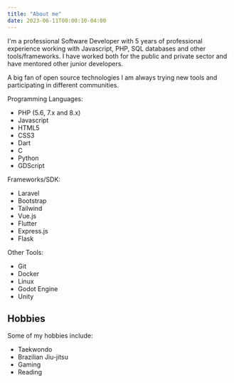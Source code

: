```yaml
---
title: "About me"
date: 2023-06-11T00:00:10-04:00
---
```


I'm a professional Software Developer with 5 years of professional experience working with Javascript, PHP, SQL databases and other tools/frameworks. I have worked both for the public and private sector and have mentored other junior developers.

A big fan of open source technologies I am always trying new tools and participating in different communities.

Programming Languages:

- PHP (5.6, 7.x and 8.x)
- Javascript
- HTML5
- CSS3
- Dart
- C
- Python
- GDScript

Frameworks/SDK:

- Laravel
- Bootstrap
- Tailwind
- Vue.js
- Flutter
- Express.js
- Flask

Other Tools:

- Git
- Docker
- Linux
- Godot Engine
- Unity

## Hobbies

Some of my hobbies include:

- Taekwondo
- Brazilian Jiu-jitsu
- Gaming
- Reading